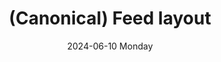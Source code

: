 ---
date:
- 2024-06-10 Monday
coverimage: ../assets/lists_icon_1710524790703_0.jpg
description: A canonical layout for items that can flow into a feed
type: showcase/layouts/canonical
layout: feed
title: (Canonical) Feed layout
tags:
categories:
lastMod: 2024-06-13
---